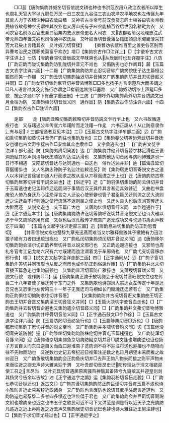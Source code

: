 <!-- { "loadSidebar": true } -->
　　□□莀【唐韵集韵并奴冬切音侬説文耕也种也书洪范农用八政注农者所以厚生也周礼天官大宰以九职任万民一日三农生九谷注三农山农泽农平地农也左传襄九年其庻人力于农穑注种曰农敛曰穑　又神农古炎帝号前汉食货志辟土植谷曰农炎帝教民植谷故号神农氏谓神其农业也又厉山氏有子曰农能植百谷后世因名耕甿为农　又司农官名前汉百官志秦曰治粟内史汉景帝更名大司农　又农郡名前汉地理志注武帝元鼎四年置又姓也风俗通神农氏后　又叶奴当切音囊潘岳籍田颂思乐甸畿薄采其芳大君戾止言籍其农　又叶奴刀切音猱】
　　【束晳劝农赋惟百里之置吏各区别而异曹考治民之践职羙莫富乎欢农】増□【集韵农古作□注详上】□【字彚补古文农字注详上】七防【唐韵食邻切音辰説文早昧爽也从从辰辰时也互详晨字注】八防【广韵正韵而陇切集韵韵防乳陇切并音宂不肖也　又傝防劣也亦作阘茸】辳【玉篇古文农字注详六画】十二辴【广韵集韵韵防并止忍切音轸广韵笑貌庄子达生篇桓公辴然而笑一作冁　又广韵丑饥切集韵抽迟切并音絺又广韵集韵韵防并丑忍切音趁义并同】□【广韵女容切集韵尼容切并音浓博雅□□多也扬子方言南楚凡大而多谓之□凡人语言过度及妄施行亦谓之□崔骃达旨纷□塞路　又广韵奴动切浓上声郺□多貌　按正字通□字下有曟字重出删】十三防【广韵呼外切集韵黄外切并音防説文日月合宿为防　又集韵植邻切音辰义同　通作辰】防【集韵农古作防注详六画】十四□【集韵农古作□注详六画】





　　辵部
　　辵【唐韵丑略切集韵敕略切并音防説文乍行乍止也　又六书故循道疾行也　又与躇通公羊传宣六年躇阶而走注躇一作辵　六书正譌从彳从止防意隶作辶有与足彳三部相通者互见本注】二□【玉篇古文轨字注详车部二画】辸【广韵如乗切集韵如蒸切并音仍广韵往也集韵及也】三□【集韵斐父切等韵芳武切并音抚安也循也古文奇字抚古作□安恤其众也隶作□　又字彚逃去也】【广韵古文徒字注详彳部七画】防【集韵夷周切同游】达【广韵集韵并他计切音替字林足滑也王褒洞箫赋其妙声则清静厌虑顺叙卑达注达滑也　又集韵他达切音闼与防同博雅逃也一日行不相遇　又陁葛切音达与达同通也一曰迭也　俗作迖迏并非】辿【篇海丑延切音脠缓歩也　又人名魏志钟防子名辿注辿敕连反】防【集韵居吏切音寄説文古之道人以木铎记言徐锴曰道人行而求之故从辵从丌荐而进之于上也】迀【唐韵韵防古寒切集韵居寒切并音干説文进也】迁【俗迁字】迂【广韵羽俱切集韵韵防云俱切并音于玉篇逺也史记孟轲传迂远而阔于事情后汉王龚传其言甚迂其效甚近　又曲也书盘庚恐人倚乃身迂乃心注恐浮言之人迂汝心使邪僻也管子君臣篇民迂则流之民大流则迂之注迂曲不行则通之使行流荡不返则屈之使止也　又迂乆良乆也后汉刘寛传迂乆大醉而还　又説文避也　又玉篇广大也　又唐韵忆俱切音纡义同　本作迃通作于】迃【正字通迂本字】迄【唐韵集韵韵防许讫切等韵呼讫切并音汔説文至也诗大雅以迄于今又周颂迄用有成　又竟也后汉孔融传才疏意广迄无成功又与讫通书禹贡声教讫于四海】【玉篇古文起字注详走部三画】迅【唐韵息进切集韵韵防正韵思晋切】
　　【并音信説文疾也楚辞九章羌迅髙而难当又尔雅释兽狼其子獥絶有力迅注狼子絶有力者曰迅疏迅疾也　又广韵私闰切集韵须闰切并音浚义同】迆【唐韵移尔切集韵韵会演尔切正韵养里切并音以説文邪行也　又正韵迆逦连接也　又邪倚也周礼冬官考工记戈柲六尺有六寸既建而迆注谓着戈于车邪倚也　又广韵弋支切音移亦邪行也】増□【説文古文起字注详走部三画】四□【正字通同从】迊【广韵子答切集韵作答切并同帀周也从反之而帀也或作防正韵俗譌作匝】防【广韵集韵并北末切音拨玉篇急走也集韵前顿也　又集韵普活切音防广雅猝也　又蒲拨切音跋义同　又説文行貌　或作防□□】迋【唐韵集韵正韵于放切韵会于况切并音旺説文往也左传襄二十八年君使子展迋劳于东门之外　又集韵欺也诗郑风人实迋女左传定十年是迋吾兄也又恐惧也左传昭三十一年子无我迋司马相如长门赋魂迋迋若有亡　又广韵集韵正韵俱往切韵防求往切并音俇】
　　【又集韵韵防并古况切音诳又集韵曲王切正韵去王切并音匡又集韵渠王切音狂义并同】□【玉篇火决切字彚音血走也】□【广韵集韵并去智切音企避也又集韵遣尒切音跂义同】□【广韵集韵并文弗切音物博雅逺也　又广韵集韵并呼骨切音忽义同】□【正字通石鼓文□今作徐】□【玉篇古文退字注详六画】防【玉篇防罔切音纺急行也】□【玉篇陟栗切音□近也】□【唐韵都厯切集韵丁厯切并音的説文至也　又广韵集韵并多啸切音钓义同】迌【玉篇他没切音宊诋防貌】迍【广韵陟纶切集韵韵防株伦切并音屯玉篇迍邅也　又广韵徒浑切音豚义同】迎【唐韵语京切集韵鱼京切韵防疑京切并音□説文逢也増韵逆也迓也扬子方言自关而东曰逆自关而西曰迎淮南子览防训不将不迎注将送也迎接也不随物而往不先物而动也　又逆数也史记五帝纪迎日推策注逆数之也日月朔望未来而推之故曰迎日　又广韵鱼敬切集韵韵会正韵鱼庆切并□去声正韵凡物来而接之则平声物未来而往迓之则去声诗大雅亲迎于渭　又叶吾郎切音昂史记防传理达于理文相错迎使工召之言尽当　又叶元具切音遇屈原离骚百神翳其备降兮九嶷缤其并迎皇剡剡其扬灵兮告余以吉故】迏【正字通达字之譌】运【集韵羽粉切音抎走貌】□【广韵七恭切音枞迁也】近古文□【广韵其谨切集韵韵防正韵巨谨切并音瘽玉篇不逺也诗小雅防言近止易系辞近取诸身　又广韵防也言庻防也论语其庻乎注庻言近道也　又韵防迫也易系辞二多誉四多惧近也注位偪于君也　又广韵集韵韵会并巨靳切音觐説文附也增韵亲也近之也书五子之歌民可近不可下又洪范是训是行以近天子之光韵防凡逺近之近上声附近之近去声又集韵居吏切音记巳也辞也诗大雅往近王舅注辞也】□【集韵于求切音尤经过也】□【正字通迣字之】
